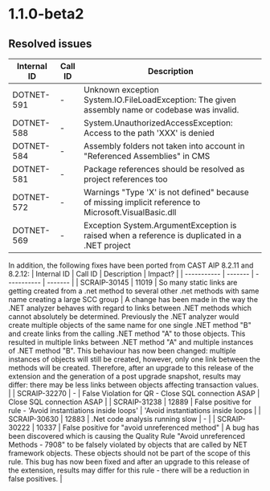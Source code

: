 # 1.1.0-beta2

## Resolved issues

| Internal ID | Call ID | Description |
| ----------- | ------- | ----------- |
| DOTNET-591 | - | Unknown exception System.IO.FileLoadException: The given assembly name or codebase was invalid. |
| DOTNET-588 | - | System.UnauthorizedAccessException: Access to the path 'XXX' is denied |
| DOTNET-584 | - | Assembly folders not taken into account in "Referenced Assemblies" in CMS |
| DOTNET-581 | - | Package references should be resolved as project references too |
| DOTNET-572 | - | Warnings "Type 'X' is not defined" because of missing implicit reference to Microsoft.VisualBasic.dll |
| DOTNET-569 | - | Exception System.ArgumentException is raised when a reference is duplicated in a .NET project |

In addition, the following fixes have been ported from CAST AIP 8.2.11 and 8.2.12:
| Internal ID | Call ID | Description | Impact? |
| ----------- | ------- | ----------- | ------- |
| SCRAIP-30145 | 11019 | So many static links are getting created from a .net method to several other .net methods with same name creating a large SCC group | A change has been made in the way the .NET analyzer behaves with regard to links between .NET methods which cannot absolutely be determined. Previously the .NET analyzer would create multiple objects of the same name for one single .NET method "B" and create links from the calling .NET method "A" to those objects. This resulted in multiple links between .NET method "A" and multiple instances of .NET method "B". This behaviour has now been changed: multiple instances of objects will still be created, however, only one link between the methods will be created. Therefore, after an upgrade to this release of the extension and the generation of a post upgrade snapshot, results may differ: there may be less links between objects affecting transaction values. |
| SCRAIP-32270 | - | False Violation for QR - Close SQL connection ASAP | Close SQL connection ASAP |
| SCRAIP-31238 | 12889 | False positive for rule - 'Avoid instantiations inside loops' | 'Avoid instantiations inside loops |
| SCRAIP-30630 | 12883 | .Net code analysis running slow | - |
| SCRAIP-30222 | 10337 | False positive for "avoid unreferenced method" | A bug has been discovered which is causing the Quality Rule "Avoid unreferenced Methods - 7908" to be falsely violated by objects that are called by NET framework objects. These objects should not be part of the scope of this rule. This bug has now been fixed and after an upgrade to this release of the extension, results may differ for this rule - there will be a reduction in false positives. |

